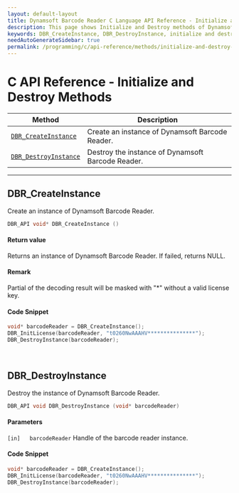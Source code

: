 ```yaml
---
layout: default-layout
title: Dynamsoft Barcode Reader C Language API Reference - Initialize and Destroy Methods
description: This page shows Initialize and Destroy methods of Dynamsoft Barcode Reader for C Language.
keywords: DBR_CreateInstance, DBR_DestroyInstance, initialize and destroy methods, api reference, c
needAutoGenerateSidebar: true
permalink: /programming/c/api-reference/methods/initialize-and-destroy-v7.6.0.html
---
```



# C API Reference - Initialize and Destroy Methods

  | Method               | Description |
  |----------------------|-------------|
  | [`DBR_CreateInstance`](#dbr_createinstance) | Create an instance of Dynamsoft Barcode Reader. |
  | [`DBR_DestroyInstance`](#dbr_destroyinstance) | Destroy the instance of Dynamsoft Barcode Reader. |
  
  ---
  
   




## DBR_CreateInstance
Create an instance of Dynamsoft Barcode Reader.


```c
DBR_API void* DBR_CreateInstance ()	
```   

#### Return value
Returns an instance of Dynamsoft Barcode Reader. If failed, returns NULL.


#### Remark
Partial of the decoding result will be masked with "\*" without a valid license key.

#### Code Snippet
```c
void* barcodeReader = DBR_CreateInstance();
DBR_InitLicense(barcodeReader, "t0260NwAAAHV***************");
DBR_DestroyInstance(barcodeReader);
```


&nbsp;





## DBR_DestroyInstance
Destroy the instance of Dynamsoft Barcode Reader.

```c
DBR_API void DBR_DestroyInstance (void* barcodeReader)	
```   
   
#### Parameters
`[in]	barcodeReader` Handle of the barcode reader instance.

#### Code Snippet
```c
void* barcodeReader = DBR_CreateInstance();
DBR_InitLicense(barcodeReader, "t0260NwAAAHV***************");
DBR_DestroyInstance(barcodeReader);
```

